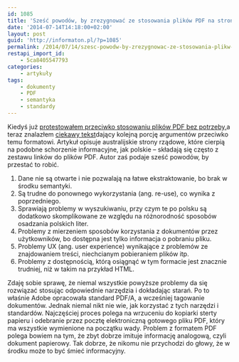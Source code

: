 ```yaml
---
id: 1085
title: 'Sześć powodów, by zrezygnować ze stosowania plików PDF na stronach internetowych'
date: '2014-07-14T14:18:00+02:00'
layout: post
guid: 'http://informaton.pl/?p=1085'
permalink: /2014/07/14/szesc-powodw-by-zrezygnowac-ze-stosowania-plikw-pdf-na-stronach-internetowych/
restapi_import_id:
    - 5ca8405547793
categories:
    - artykuły
tags:
    - dokumenty
    - PDF
    - semantyka
    - standardy
---
```


Kiedyś już [protestowałem przeciwko stosowaniu plików PDF bez potrzeby,](http://informaton.pl/?p=744)a teraz znalazłem [ciekawy tekst](http://www.4syllables.com.au/2014/06/relying-on-pdf/)dający kolejną porcję argumentów przeciwko temu formatowi. Artykuł opisuje australijskie strony rządowe, które cierpią na podobne schorzenie informacyjne, jak polskie – składają się często z zestawu linków do plików PDF. Autor zaś podaje sześć powodów, by przestać to robić.

1. Dane nie są otwarte i nie pozwalają na łatwe ekstraktowanie, bo brak w środku semantyki.
2. Są trudne do ponownego wykorzystania (ang. <span>re-use</span>), co wynika z poprzedniego.
3. Sprawiają problemy w wyszukiwaniu, przy czym te po polsku są dodatkowo skomplikowane ze względu na różnorodność sposobów osadzania polskich liter.
4. Problemy z mierzeniem sposobów korzystania z dokumentów przez użytkowników, bo dostępna jest tylko informacja o pobraniu pliku.
5. Problemy UX (ang. <span lang="en">user experience</span>) wynikające z problemów ze znajdowaniem treści, niechcianym pobieraniem plików itp.
6. Problemy z dostępnością, którą osiągnąć w tym formacie jest znacznie trudniej, niż w takim na przykład HTML.

Zdaję sobie sprawę, że niemal wszystkie powyższe problemy da się rozwiązać stosując odpowiednie narzędzia i dokładając starań. Po to właśnie Adobe opracowała standard PDF/A, a wcześniej tagowanie dokumentów. Jednak niemal nikt nie wie, jak korzystać z tych narzędzi i standardów. Najczęściej proces polega na wrzuceniu do kopiarki sterty papieru i odebranie przez pocztę elektroniczną gotowego pliku PDF, który ma wszystkie wymienione na początku wady. Problem z formatem PDF polega bowiem na tym, że zbyt dobrze imituje informację analogową, czyli dokument papierowy. Tak dobrze, że nikomu nie przychodzi do głowy, że w środku może to być śmieć informacyjny.